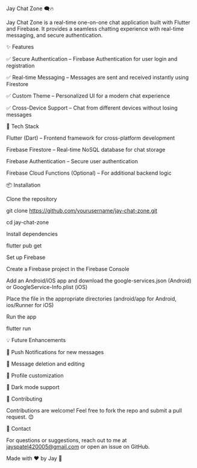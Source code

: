 Jay Chat Zone 🗨️🔥

Jay Chat Zone is a real-time one-on-one chat application built with Flutter and Firebase. It provides a seamless chatting experience with real-time messaging, and secure authentication.

✨ Features

✅ Secure Authentication – Firebase Authentication for user login and registration

✅ Real-time Messaging – Messages are sent and received instantly using Firestore

✅ Custom Theme – Personalized UI for a modern chat experience

✅ Cross-Device Support – Chat from different devices without losing messages

🚀 Tech Stack

Flutter (Dart) – Frontend framework for cross-platform development

Firebase Firestore – Real-time NoSQL database for chat storage

Firebase Authentication – Secure user authentication

Firebase Cloud Functions (Optional) – For additional backend logic

📦 Installation

Clone the repository

git clone https://github.com/yourusername/jay-chat-zone.git

cd jay-chat-zone

Install dependencies

flutter pub get

Set up Firebase

Create a Firebase project in the Firebase Console

Add an Android/iOS app and download the google-services.json (Android) or GoogleService-Info.plist (iOS)

Place the file in the appropriate directories (android/app for Android, ios/Runner for iOS)

Run the app

flutter run


💡 Future Enhancements

🔹 Push Notifications for new messages

🔹 Message deletion and editing

🔹 Profile customization

🔹 Dark mode support

🤝 Contributing

Contributions are welcome! Feel free to fork the repo and submit a pull request. 😊

📩 Contact

For questions or suggestions, reach out to me at jayspatel420005@gmail.com or open an issue on GitHub.

Made with ❤️ by Jay 🚀